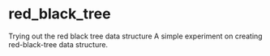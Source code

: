 # red_black_tree
Trying out the red black tree data structure
A simple experiment on creating red-black-tree data structure. 
